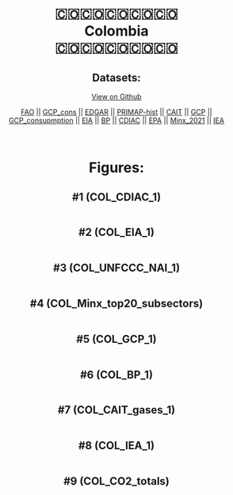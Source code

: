 
<center>
<h1 align="center">
🇨🇴🇨🇴🇨🇴🇨🇴🇨🇴
<br>
Colombia
<br>
🇨🇴🇨🇴🇨🇴🇨🇴🇨🇴
</h1>
<h2>Datasets:</h2>
<p><a href="https://github.com/dquintani/GreenhouseData/tree/master/country_data/COL_Colombia/data">View on Github</a>
<br></p><p><a href="data/COL_FAO.csv">FAO</a> || <a href="data/COL_GCP_cons.csv">GCP_cons</a> || <a href="data/COL_EDGAR.csv">EDGAR</a> || <a href="data/COL_PRIMAP-hist.csv">PRIMAP-hist</a> || <a href="data/COL_CAIT.csv">CAIT</a> || <a href="data/COL_GCP.csv">GCP</a> || <a href="data/COL_GCP_consupmption.csv">GCP_consupmption</a> || <a href="data/COL_EIA.csv">EIA</a> || <a href="data/COL_BP.csv">BP</a> || <a href="data/COL_CDIAC.csv">CDIAC</a> || <a href="data/COL_EPA.csv">EPA</a> || <a href="data/COL_Minx_2021.csv">Minx_2021</a> || <a href="data/COL_IEA.csv">IEA</a></p><p><br></p>
<h1>Figures:</h1><h2>#1 (COL_CDIAC_1)</h2>
<p><img alt="" src="figures/COL_CDIAC_1.png" /></p><h2>#2 (COL_EIA_1)</h2>
<p><img alt="" src="figures/COL_EIA_1.png" /></p><h2>#3 (COL_UNFCCC_NAI_1)</h2>
<p><img alt="" src="figures/COL_UNFCCC_NAI_1.png" /></p><h2>#4 (COL_Minx_top20_subsectors)</h2>
<p><img alt="" src="figures/COL_Minx_top20_subsectors.png" /></p><h2>#5 (COL_GCP_1)</h2>
<p><img alt="" src="figures/COL_GCP_1.png" /></p><h2>#6 (COL_BP_1)</h2>
<p><img alt="" src="figures/COL_BP_1.png" /></p><h2>#7 (COL_CAIT_gases_1)</h2>
<p><img alt="" src="figures/COL_CAIT_gases_1.png" /></p><h2>#8 (COL_IEA_1)</h2>
<p><img alt="" src="figures/COL_IEA_1.png" /></p><h2>#9 (COL_CO2_totals)</h2>
<p><img alt="" src="figures/COL_CO2_totals.png" /></p>